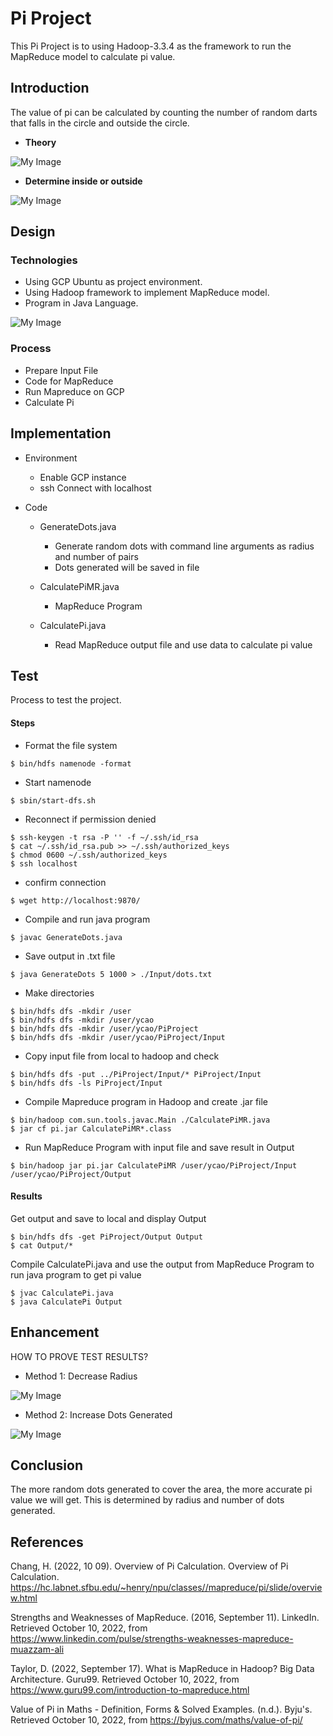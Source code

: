 # Pi Project

This Pi Project is to using Hadoop-3.3.4 as the framework to run the MapReduce model to calculate pi value. 

## Introduction

The value of pi can be calculated by counting the number of random darts that  falls in the circle and outside the circle. 
* **Theory**

![My Image](./image/pi.png)

* **Determine inside or outside**

![My Image](./image/pi2.png)


## Design

### Technologies

* Using GCP Ubuntu as project environment. 
* Using Hadoop framework to implement MapReduce model.
* Program in Java Language.

![My Image](./image/piMR.png)

### Process

* Prepare Input File
* Code for MapReduce
* Run Mapreduce on GCP
* Calculate Pi


## Implementation

* Environment
    * Enable GCP instance
    * ssh Connect with localhost
* Code

   * GenerateDots.java
      * Generate random dots with command line arguments as radius and number of pairs
      * Dots generated will be saved in file

   * CalculatePiMR.java
      * MapReduce Program

   * CalculatePi.java
      * Read MapReduce output file and use data to calculate pi value

## Test

Process to test the project.

#### Steps
* Format the file system

```
$ bin/hdfs namenode -format
```
   
* Start namenode

```
$ sbin/start-dfs.sh
```

*  Reconnect if permission denied

```
$ ssh-keygen -t rsa -P '' -f ~/.ssh/id_rsa
$ cat ~/.ssh/id_rsa.pub >> ~/.ssh/authorized_keys
$ chmod 0600 ~/.ssh/authorized_keys
$ ssh localhost
```

* confirm connection

```
$ wget http://localhost:9870/
```

* Compile and run java program

```
$ javac GenerateDots.java
```

* Save output in .txt file

```
$ java GenerateDots 5 1000 > ./Input/dots.txt
```

* Make directories

```
$ bin/hdfs dfs -mkdir /user
$ bin/hdfs dfs -mkdir /user/ycao
$ bin/hdfs dfs -mkdir /user/ycao/PiProject
$ bin/hdfs dfs -mkdir /user/ycao/PiProject/Input
```

* Copy input file from local to hadoop and check

```
$ bin/hdfs dfs -put ../PiProject/Input/* PiProject/Input
$ bin/hdfs dfs -ls PiProject/Input
```

* Compile Mapreduce program in Hadoop and create .jar file

```
$ bin/hadoop com.sun.tools.javac.Main ./CalculatePiMR.java
$ jar cf pi.jar CalculatePiMR*.class
```

* Run MapReduce Program with input file and save result in Output

```
$ bin/hadoop jar pi.jar CalculatePiMR /user/ycao/PiProject/Input /user/ycao/PiProject/Output
```


#### Results
Get output and save to local and display Output
```
$ bin/hdfs dfs -get PiProject/Output Output
$ cat Output/*
```

Compile CalculatePi.java and use the output from MapReduce Program to run java program to get pi value
```
$ jvac CalculatePi.java
$ java CalculatePi Output
```



## Enhancement

HOW TO PROVE TEST RESULTS?

* Method 1: Decrease Radius  

![My Image](./image/decreaseR.png)

* Method 2: Increase Dots Generated

![My Image](./image/increaseNum.png)



## Conclusion
The more random dots generated to cover the area, the more accurate pi value we will get. This is determined by radius and number of dots generated.


## References

Chang, H. (2022, 10 09). Overview of Pi Calculation. Overview of Pi Calculation. https://hc.labnet.sfbu.edu/~henry/npu/classes//mapreduce/pi/slide/overview.html   

Strengths and Weaknesses of MapReduce. (2016, September 11). LinkedIn. Retrieved October 10, 2022, from https://www.linkedin.com/pulse/strengths-weaknesses-mapreduce-muazzam-ali 

Taylor, D. (2022, September 17). What is MapReduce in Hadoop? Big Data Architecture. Guru99. Retrieved October 10, 2022, from https://www.guru99.com/introduction-to-mapreduce.html 

Value of Pi in Maths - Definition, Forms & Solved Examples. (n.d.). Byju's. Retrieved October 10, 2022, from https://byjus.com/maths/value-of-pi/  







